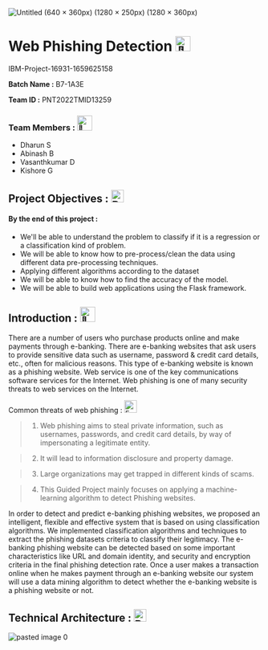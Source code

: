 ![Untitled (640 × 360px) (1280 × 250px) (1280 × 360px)](https://149695847.v2.pressablecdn.com/wp-content/uploads/2020/10/phishing_AIM.jpg)
# Web Phishing Detection <picture> <picture><img src="https://fonts.gstatic.com/s/e/notoemoji/latest/1f44b_1f3fc/512.gif" alt="👋" width="30" height="30"></picture>
IBM-Project-16931-1659625158


**Batch Name :** B7-1A3E	

**Team ID :** PNT2022TMID13259

### Team Members :  <picture><img src="https://i.pinimg.com/originals/0e/3e/e5/0e3ee551876e1ad2a39f89e4adf9168a.gif" alt="🤗" width="30" height="30"></picture>
   
  - Dharun S
  - Abinash B
  - Vasanthkumar D
  - Kishore G
  
 ## Project Objectives : <img src="https://raw.githubusercontent.com/Tarikul-Islam-Anik/Animated-Fluent-Emojis/master/Emojis/Smilies/Bomb.png" alt="Bomb" width="25" height="25" />

 #### By the end of this project :
 - We'll  be able to understand the problem to classify if it is a regression or a    classification kind of problem.
- We will be able to know how to pre-process/clean the data using different data pre-processing techniques.
 - Applying different algorithms according to the dataset
 - We will be able to know how to find the accuracy of the model.
- We will be able to build web applications using the Flask framework.


 ## Introduction : <picture> <img src="https://fonts.gstatic.com/s/e/notoemoji/latest/1f38a/512.gif" alt="🎊" width="30" height="30"></picture>
 There are a number of users who purchase products online and make payments through e-banking. There are e-banking websites that ask users to provide sensitive data such as username, password & credit card details, etc., often for malicious reasons. This type of e-banking website is known as a phishing website. Web service is one of the key communications software services for the Internet. Web phishing is one of many security threats to web services on the Internet. 

Common threats of web phishing : <img src="https://raw.githubusercontent.com/Tarikul-Islam-Anik/Animated-Fluent-Emojis/master/Emojis/Smilies/Exploding%20Head.png" alt="Exploding Head" width="25" height="25" /> 

>1.  Web phishing aims to steal private information, such as usernames, passwords, and credit card    details, by way of impersonating a legitimate entity.

>2.  It will lead to information disclosure and property damage.

>3.  Large organizations may get trapped in different kinds of scams.

>4.  This Guided Project mainly focuses on applying a machine-learning algorithm to detect Phishing websites.

In order to detect and predict e-banking phishing websites, we proposed an intelligent, flexible and effective system that is based on using classification algorithms.  We implemented classification algorithms and techniques to extract the phishing datasets criteria to classify their legitimacy. The e-banking phishing website can be detected based on some important characteristics like URL and domain identity, and security and encryption criteria in the final phishing detection rate. Once a user makes a transaction online when he makes payment through an e-banking website our system will use a data mining algorithm to detect whether the e-banking website is a phishing website or not.
 
 ## Technical Architecture : <img src="https://raw.githubusercontent.com/Tarikul-Islam-Anik/Animated-Fluent-Emojis/master/Emojis/Travel%20and%20places/Brick.png" alt="Brick" width="25" height="25" />
  ![pasted image 0](https://user-images.githubusercontent.com/62200224/191585875-9db35871-72b5-476e-ac9b-3795cf3778de.png)

